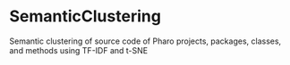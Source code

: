 # SemanticClustering
Semantic clustering of source code of Pharo projects, packages, classes, and methods using TF-IDF and t-SNE
